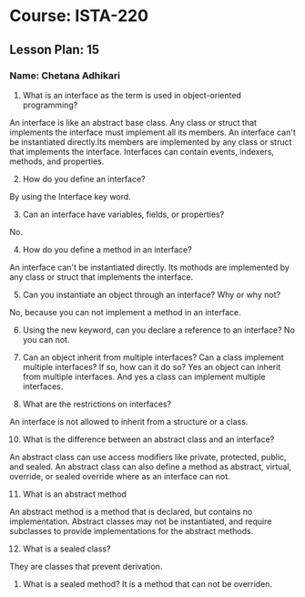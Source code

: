 # Course: ISTA-220
## Lesson Plan: 15
### Name: Chetana Adhikari


1. What is an interface as the term is used in object-oriented programming? 

An interface is like an abstract base class. Any class or struct that implements the interface must implement all its members. An interface can't be 
instantiated directly.Its members are implemented by any class or struct that implements the interface. Interfaces can contain events, indexers, methods, 
and properties.

2. How do you define an interface?

By using the Interface key word.

3. Can an interface have variables, fields, or properties?

No.
	
4. How do you define a method in an interface?

An interface can't be instantiated directly. Its mothods are implemented by any class or struct that implements the interface.

5. Can you instantiate an object through an interface? Why or why not?

No, because you can not implement a method in an interface.

6. Using the new keyword, can you declare a reference to an interface?
No you can not.

7. Can an object inherit from multiple interfaces? Can a class implement multiple interfaces? If so, how can it do so?
Yes an object can inherit from multiple interfaces. And yes a class can implement multiple interfaces.

9. What are the restrictions on interfaces? 

An interface is not allowed to inherit from a structure or a class.

10. What is the difference between an abstract class and an interface?

An abstract class can use access modifiers like private, protected, public, and sealed. An abstract class can also define a method as abstract, 
virtual, override, or sealed override where as an interface can not.

11. What is an abstract method 

An abstract method is a method that is declared, but contains no implementation. Abstract 
classes may not be instantiated, and require subclasses to provide implementations for the abstract methods.

12. What is a sealed class?

They are classes that prevent derivation.

1. What is a sealed method?
It is a method that can not be overriden.